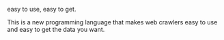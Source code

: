 
easy to use, easy to get.

This is a new programming language that makes web crawlers easy to use and easy to get the data you want.
